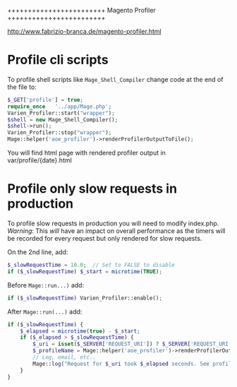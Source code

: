 ++++++++++++++++++++++++
Magento Profiler
++++++++++++++++++++++++

http://www.fabrizio-branca.de/magento-profiler.html


Profile cli scripts
=========================

To profile shell scripts like `Mage_Shell_Compiler` change code at the end of the file to:

```php
$_GET['profile'] = true;
require_once   '../app/Mage.php';
Varien_Profiler::start("wrapper");
$shell = new Mage_Shell_Compiler();
$shell->run();
Varien_Profiler::stop("wrapper");
Mage::helper('aoe_profiler')->renderProfilerOutputToFile();
```
You will find html page with rendered profiler output in var/profile/{date}.html

Profile only slow requests in production
========================================

To profile slow requests in production you will need to modify index.php.
*Warning*: This *will* have an impact on overall performance as the timers will be
recorded for every request but only rendered for slow requests.

On the 2nd line, add:

```php
$_slowRequestTime = 10.0;  // Set to FALSE to disable
if ($_slowRequestTime) $_start = microtime(TRUE);
```

Before `Mage::run...)` add:

```php
if ($_slowRequestTime) Varien_Profiler::enable();
```

After `Mage::run(...)` add:
```php
if ($_slowRequestTime) {
    $_elapsed = microtime(true) - $_start;
    if ($_elapsed > $_slowRequestTime) {
        $_uri = isset($_SERVER['REQUEST_URI']) ? $_SERVER['REQUEST_URI'] : 'unknown';
        $_profileName = Mage::helper('aoe_profiler')->renderProfilerOutputToFile($_uri);
        // Log, email, etc..
        Mage::log("Request for $_uri took $_elapsed seconds. See profiler output in $_profileName", Zend_Log::INFO, 'slow_requests.log');
    }
}
```
